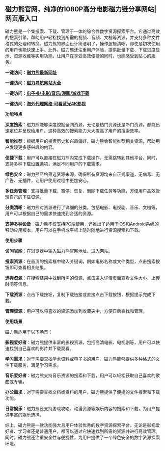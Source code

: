 <h2>磁力熊官网，纯净的1080P高分电影磁力链分享网站|网页版入口</h2>
<p>磁力熊是一个集搜索、下载、管理于一体的综合性数字资源探索平台。它通过高效的搜索引擎，帮助用户轻松找到所需的视频、音频、文档等资源，并支持多种文件格式的处理和转换。磁力熊的界面设计简洁明了，操作逻辑清晰，即使是初次使用的用户也能快速上手。此外，磁力熊还注重用户体验，提供批量下载、下载进度显示、资源收藏等实用功能，让用户在享受高效便捷的同时，也能感受到贴心的服务。</p>
<p><strong>一键访问：</strong><a href="https://cilixiong.litxdh.com" target="_blank"><strong>磁力熊最新网址</strong></a></p>
<p><strong>一键访问：</strong><a href="https://cilisousuodaohang.litxdh.com" target="_blank"><strong>磁力导航网站大全</strong></a></p>
<p><strong>一键访问：</strong><a href="https://wangpanziyuan.pages.dev/" target="_blank"><strong>电子书/电影/音乐/漫画/游戏下载</strong></a></p>
<p><strong>一键访问：</strong><a href="http://ip.harmonylink.net/share/e82025" target="_blank"><strong>海外代理网络·可看蓝光4K影视</strong></a></p>
<p><strong>功能特点</strong></p>
<p><strong>深度搜索</strong>：磁力熊能够深度挖掘全网资源，无论是热门资源还是冷门资源，都能迅速定位并呈现给用户。这种高效的搜索能力大大提高了用户的搜索效率。</p>
<p><strong>智能推荐</strong>：根据用户的搜索历史和兴趣偏好，磁力熊会智能推荐相关资源，帮助用户发现更多感兴趣的内容。</p>
<p><strong>便捷下载</strong>：用户可以直接在磁力熊内完成下载操作，无需跳转到其他平台。同时，支持多种下载设置选项，满足不同用户的下载需求。</p>
<p><strong>绿色安全</strong>：磁力熊严格筛选资源来源，确保所有资源均来自正规渠道，无病毒、无广告、无插件，让用户使用过程中更加安心。</p>
<p><strong>多任务管理</strong>：支持批量下载、暂停、恢复、删除下载任务等功能，方便用户高效管理自己的下载资源。</p>
<p><strong>分类清晰</strong>：磁力熊对资源进行了详细的分类，包括电影、电视剧、音乐、文档等，用户可以根据自己的需求快速找到合适的资源。</p>
<p><strong>支持多种设备</strong>：磁力熊不仅支持PC端使用，还推出了适用于iOS和Android系统的移动应用版本，用户可以在手机或平板上随时随地进行资源搜索和下载。</p>
<p><strong>使用步骤</strong></p>
<p><strong>访问官网</strong>：在浏览器中输入磁力熊官网地址，进入网站。</p>
<p><strong>搜索资源</strong>：在首页的搜索框中输入关键词，例如电影名称或文件类型，点击搜索按钮即可查看相关结果。</p>
<p><strong>选择资源</strong>：在搜索结果中找到所需的资源，点击进入详情页面查看文件大小、上传时间等信息。</p>
<p><strong>下载资源</strong>：点击下载按钮，复制下载链接或直接点击下载按钮，根据提示完成下载。</p>
<p><strong>管理资源</strong>：用户可以将喜欢的资源添加到收藏夹中，方便日后查找和管理。</p>
<p><strong>使用场景</strong></p>
<p>磁力熊适用于以下场景：</p>
<p><strong>影视爱好者</strong>：磁力熊提供丰富的影视资源，包括高清电影、电视剧等，用户可以快速找到自己喜欢的影片并下载观看。</p>
<p><strong>学习需求</strong>：对于需要查找学术资料或电子书的用户，磁力熊能够提供多种格式的文件下载服务，满足学习需求。</p>
<p><strong>音乐爱好者</strong>：磁力熊支持音乐资源的搜索和下载，用户可以轻松获取自己喜欢的歌曲或专辑。</p>
<p><strong>办公需求</strong>：对于需要查找文档或资料的用户，磁力熊提供了便捷的文件搜索和下载功能。</p>
<p><strong>日常娱乐</strong>：磁力熊还支持游戏攻略、动漫资源等娱乐内容的搜索和下载，为用户提供丰富的娱乐选择。</p>
<p>综上，磁力熊是一款功能强大且用户体验优秀的数字资源探索平台。无论是影视爱好者、学习者还是普通用户，都可以通过它快速找到所需的资源并进行高效管理。同时，磁力熊还注重安全性与便捷性，为用户提供了一个绿色安全的数字资源探索环境。</p>
